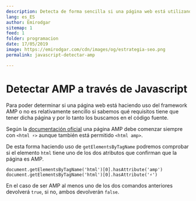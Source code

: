 ```yaml
---
description: Detecta de forma sencilla si una página web está utilizando AMP o no
lang: es_ES
author: Emirodgar
sitemap: 1
feed: 1
folder: programacion
date: 17/05/2019
image: https://emirodgar.com/cdn/images/og/estrategia-seo.png
permalink: javascript-detectar-amp

---
```


# Detectar AMP a través de Javascript

Para poder determinar si una página web está haciendo uso del framework AMP o no es relativamente sencillo si sabemos qué requisitos tiene que tener dicha página y por lo tanto los buscamos en el código fuente.

Según la [documentación oficial](https://amp.dev/documentation/guides-and-tutorials/learn/spec/amphtml/?referrer=ampproject.org#required-markup) una página AMP debe comenzar siempre con `<html ⚡>` aunque también está permitido `<html amp>`.

De esta forma haciendo uso de `getElementsByTagName` podremos comprobar si el elemento `html` tiene uno de los dos atributos que confirman que la página es AMP.

    document.getElementsByTagName('html')[0].hasAttribute('amp')
    document.getElementsByTagName('html')[0].hasAttribute('⚡')

En el caso de ser AMP al menos uno de los dos comandos anteriores devolverá `true`, si no, ambos devolverán `false`.
<!--stackedit_data:
eyJoaXN0b3J5IjpbLTE4MTc0NjEzMDUsLTU3MTE1NjEyN119
-->
